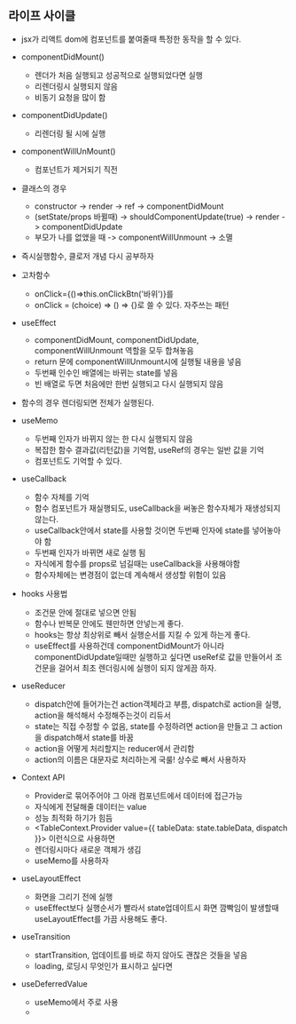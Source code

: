 ## 라이프 사이클

- jsx가 리액트 dom에 컴포넌트를 붙여줄때 특정한 동작을 할 수 있다.
- componentDidMount()
  - 렌더가 처음 실행되고 성공적으로 실행되었다면 실행
  - 리렌더링시 실행되지 않음
  - 비동기 요청을 많이 함
- componentDidUpdate()
  - 리렌더링 될 시에 실행
- componentWillUnMount()

  - 컴포넌트가 제거되기 직전

- 클래스의 경우

  - constructor -> render -> ref -> componentDidMount
  - (setState/props 바뀔때) -> shouldComponentUpdate(true) -> render -> componentDidUpdate
  - 부모가 나를 없앴을 때 -> componentWillUnmount -> 소멸

- 즉시실행함수, 클로저 개념 다시 공부하자

- 고차함수

  - onClick={()=>this.onClickBtn('바위')}를
  - onClick = (choice) => () => {}로 쓸 수 있다. 자주쓰는 패턴

- useEffect

  - componentDidMount, componentDidUpdate, componentWillUnmount 역할을 모두 합쳐놓음
  - return 문에 componentWillUnmount시에 실행될 내용을 넣음
  - 두번째 인수인 배열에는 바뀌는 state를 넣음
  - 빈 배열로 두면 처음에만 한번 실행되고 다시 실행되지 않음

- 함수의 경우 렌더링되면 전체가 실행된다.

- useMemo

  - 두번째 인자가 바뀌지 않는 한 다시 실행되지 않음
  - 복잡한 함수 결과값(리턴값)을 기억함, useRef의 경우는 일반 값을 기억
  - 컴포넌트도 기억할 수 있다.

- useCallback

  - 함수 자체를 기억
  - 함수 컴포넌트가 재실행되도, useCallback을 써놓은 함수자체가 재생성되지 않는다.
  - useCallback안에서 state를 사용할 것이면 두번째 인자에 state를 넣어놓아야 함
  - 두번째 인자가 바뀌면 새로 실행 됨
  - 자식에게 함수를 props로 넘길때는 useCallback을 사용해야함
  - 함수자체에는 변경점이 없는데 계속해서 생성할 위험이 있음

- hooks 사용법

  - 조건문 안에 절대로 넣으면 안됨
  - 함수나 반복문 안에도 웬만하면 안넣는게 좋다.
  - hooks는 항상 최상위로 빼서 실행순서를 지킬 수 있게 하는게 좋다.
  - useEffect를 사용하건데 componentDidMount가 아니라 componentDidUpdate일때만 실행하고 싶다면 useRef로 값을 만들어서 조건문을 걸어서 최초 렌더링시에 실행이 되지 않게끔 하자.

- useReducer

  - dispatch안에 들어가는건 action객체라고 부름, dispatch로 action을 실행, action을 해석해서 수정해주는것이 리듀서
  - state는 직접 수정할 수 없음, state를 수정하려면 action을 만들고 그 action을 dispatch해서 state를 바꿈
  - action을 어떻게 처리할지는 reducer에서 관리함
  - action의 이름은 대문자로 처리하는게 국룰! 상수로 빼서 사용하자

- Context API

  - Provider로 묶어주어야 그 아래 컴포넌트에서 데이터에 접근가능
  - 자식에게 전달해줄 데이터는 value
  - 성능 최적화 하기가 힘듬
  - <TableContext.Provider value={{ tableData: state.tableData, dispatch }}> 이런식으로 사용하면
  - 렌더링시마다 새로운 객체가 생김
  - useMemo를 사용하자

- useLayoutEffect

  - 화면을 그리기 전에 실행
  - useEffect보다 실행순서가 빨라서 state업데이트시 화면 깜빡임이 발생할때 useLayoutEffect를 가끔 사용해도 좋다.

- useTransition

  - startTransition, 업데이트를 바로 하지 않아도 괜찮은 것들을 넣음
  - loading, 로딩시 무엇인가 표시하고 싶다면

- useDeferredValue
  - useMemo에서 주로 사용
  -
